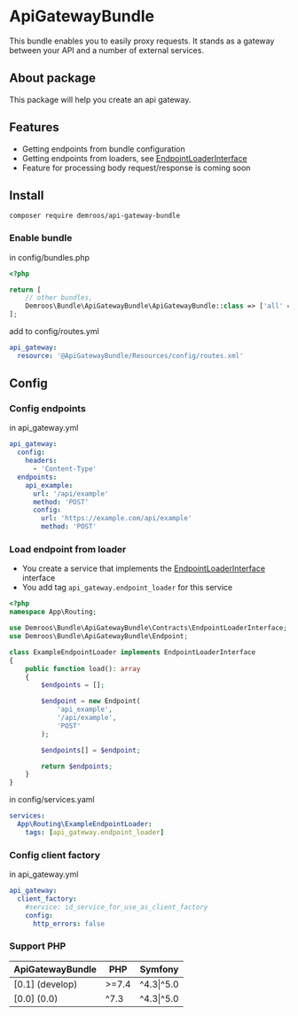 # ApiGatewayBundle

This bundle enables you to easily proxy requests. It stands as a gateway between your API and a number of external services.

## About package

This package will help you create an api gateway.

## Features

* Getting endpoints from bundle configuration
* Getting endpoints from loaders, see [EndpointLoaderInterface](src/Contracts/EndpointLoaderInterface.php)
* Feature for processing body request/response is coming soon

## Install
`composer require demroos/api-gateway-bundle`

### Enable bundle

in config/bundles.php
```php
<?php

return [
    // other bundles,                            
    Demroos\Bundle\ApiGatewayBundle\ApiGatewayBundle::class => ['all' => true]    
];

```

add to config/routes.yml
```yaml
api_gateway:
  resource: '@ApiGatewayBundle/Resources/config/routes.xml'
```

## Config

### Config endpoints

in  api_gateway.yml
```yaml
api_gateway:
  config:
    headers:
      - 'Content-Type'
  endpoints:
    api_example:
      url: '/api/example'
      method: 'POST'
      config:
        url: 'https://example.com/api/example'
        method: 'POST'

```
### Load endpoint from loader

- You create a service that implements the [EndpointLoaderInterface](src/Contracts/EndpointLoaderInterface.php) interface
- You add tag `api_gateway.endpoint_loader` for this service

```php
<?php
namespace App\Routing;

use Demroos\Bundle\ApiGatewayBundle\Contracts\EndpointLoaderInterface;
use Demroos\Bundle\ApiGatewayBundle\Endpoint;

class ExampleEndpointLoader implements EndpointLoaderInterface
{
    public function load(): array
    {
        $endpoints = [];

        $endpoint = new Endpoint(
            'api_example',
            '/api/example',
            'POST'
        );

        $endpoints[] = $endpoint;

        return $endpoints;
    }
}
```

in config/services.yaml
```yaml
services:
  App\Routing\ExampleEndpointLoader:
    tags: [api_gateway.endpoint_loader]
```

### Config client factory

in  api_gateway.yml
```yaml
api_gateway:
  client_factory:
    #service: id_service_for_use_as_client_factory
    config:
      http_errors: false
```

### Support PHP

| ApiGatewayBundle |  PHP  | Symfony      |
|------------------|-------|--------------|
| [0.1] (develop)  | >=7.4 |  ^4.3\|^5.0  |
| [0.0] (0.0)      | ^7.3  |  ^4.3\|^5.0  |
